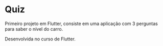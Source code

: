 # Quiz

Primeiro projeto em Flutter, consiste em uma aplicação com 3 perguntas para saber o nível do carro.

Desenvolvida no curso de Flutter.


